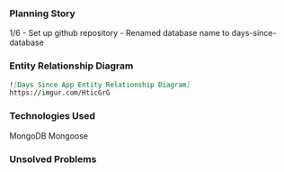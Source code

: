 ### Planning Story
1/6 - Set up github repository
    - Renamed database name to days-since-database

### Entity Relationship Diagram
```md
![Days Since App Entity Relationship Diagram]
https://imgur.com/HticGrG
```

### Technologies Used
MongoDB
Mongoose

### Unsolved Problems
